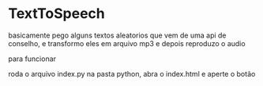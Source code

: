 # TextToSpeech
basicamente pego alguns textos aleatorios que vem de uma api de conselho, e transformo eles em arquivo mp3 e depois reproduzo o audio

para funcionar

roda o arquivo index.py na pasta python, abra o index.html e aperte o botão
